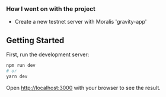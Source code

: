 ### How I went on with the project
- Create a new testnet server with Moralis 'gravity-app'

## Getting Started

First, run the development server:

```bash
npm run dev
# or
yarn dev
```

Open [http://localhost:3000](http://localhost:3000) with your browser to see the result.


